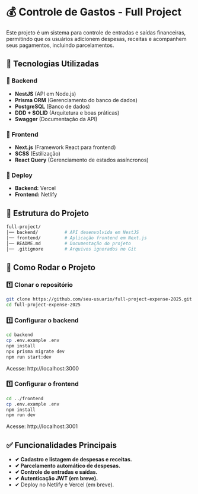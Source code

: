 # 💰 Controle de Gastos - Full Project

Este projeto é um sistema para controle de entradas e saídas financeiras, permitindo que os usuários adicionem despesas, receitas e acompanhem seus pagamentos, incluindo parcelamentos.  

## 🚀 Tecnologias Utilizadas  

### **📌 Backend**  
- **NestJS** (API em Node.js)  
- **Prisma ORM** (Gerenciamento do banco de dados)  
- **PostgreSQL** (Banco de dados)  
- **DDD + SOLID** (Arquitetura e boas práticas)  
- **Swagger** (Documentação da API)  

### **📌 Frontend**  
- **Next.js** (Framework React para frontend)  
- **SCSS** (Estilização)  
- **React Query** (Gerenciamento de estados assíncronos)  

### **📌 Deploy**  
- **Backend:** Vercel  
- **Frontend:** Netlify  

## 📂 Estrutura do Projeto  
```bash
full-project/
│── backend/          # API desenvolvida em NestJS
│── frontend/         # Aplicação frontend em Next.js
│── README.md         # Documentação do projeto
│── .gitignore        # Arquivos ignorados no Git
```

## 🚀 Como Rodar o Projeto 

### **1️⃣ Clonar o repositório**
```bash
git clone https://github.com/seu-usuario/full-project-expense-2025.git
cd full-project-expense-2025
```
### **1️⃣ Configurar o backend**
```bash
cd backend
cp .env.example .env
npm install
npx prisma migrate dev
npm run start:dev
```
Acesse: http://localhost:3000

### **1️⃣ Configurar o frontend**
```bash
cd ../frontend
cp .env.example .env
npm install
npm run dev
```
Acesse: http://localhost:3001

## **✅ Funcionalidades Principais**
- **✔ Cadastro e listagem de despesas e receitas.**
- **✔ Parcelamento automático de despesas.**
- **✔ Controle de entradas e saídas.**
- **✔ Autenticação JWT (em breve).**
- ✔ Deploy no Netlify e Vercel (em breve).
